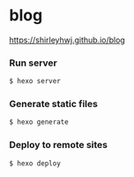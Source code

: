 # blog
https://shirleyhwj.github.io/blog

### Run server

``` bash
$ hexo server
```

### Generate static files

``` bash
$ hexo generate
```

### Deploy to remote sites

``` bash
$ hexo deploy
```
